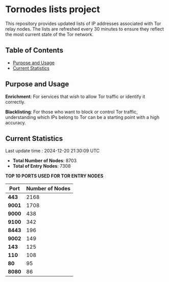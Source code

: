 # Tornodes lists project

This repository provides updated lists of IP addresses associated with Tor relay nodes. The lists are refreshed every 30 minutes to ensure they reflect the most current state of the Tor network.

## Table of Contents

- [Purpose and Usage](#purpose-and-usage)
- [Current Statistics](#current-statistics)


## Purpose and Usage

**Enrichment**: For services that wish to allow Tor traffic or identify it correctly.

**Blacklisting**: For those who want to block or control Tor traffic, understanding which IPs belong to Tor can be a starting point with a high accuracy.

## Current Statistics

Last update time : 2024-12-20 21:30:09 UTC

- **Total Number of Nodes**: 8703
- **Total of Entry Nodes**: 7308

**TOP 10 PORTS USED FOR TOR ENTRY NODES**

| **Port** | **Number of Nodes** |
|------|-----------------|
| **443**   | 2168  |
| **9001**   | 1708  |
| **9000**   | 438  |
| **9100**   | 342  |
| **8443**   | 196  |
| **9002**   | 149  |
| **143**   | 125  |
| **110**   | 108  |
| **80**   | 95  |
| **8080**   | 86  |

